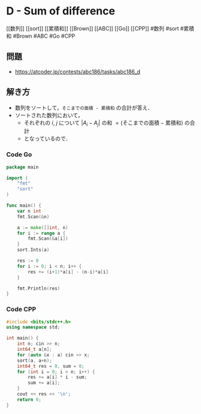 # D - Sum of difference
[[数列]] [[sort]] [[累積和]] [[Brown]] [[ABC]] [[Go]] [[CPP]]
#数列 #sort #累積和 #Brown #ABC #Go #CPP 

## 問題
- https://atcoder.jp/contests/abc186/tasks/abc186_d

## 解き方
- 数列をソートして，`そこまでの面積 - 累積和` の合計が答え．
- ソートされた数列において，
	- それぞれの $i,\ j$ について $|A_i - A_j|$ の和 $= (\text{そこまでの面積} - \text{累積和})$ の合計
	- となっているので．

### Code Go
```go
package main

import (
	"fmt"
	"sort"
)

func main() {
	var n int
	fmt.Scan(&n)

	a := make([]int, n)
	for i := range a {
		fmt.Scan(&a[i])
	}
	sort.Ints(a)

	res := 0
	for i := 0; i < n; i++ {
		res += (i+1)*a[i] - (n-i)*a[i]
	}

	fmt.Println(res)
}
```

### Code CPP
```c++
#include <bits/stdc++.h>
using namespace std;

int main() {
	int n; cin >> n;
	int64_t a[n];
	for (auto &x : a) cin >> x;
	sort(a, a+n);
	int64_t res = 0, sum = 0;
	for (int i = 0; i < n; i++) {
		res += a[i] * i - sum;
		sum += a[i];
	}
	cout << res << '\n';
	return 0;
}
```
